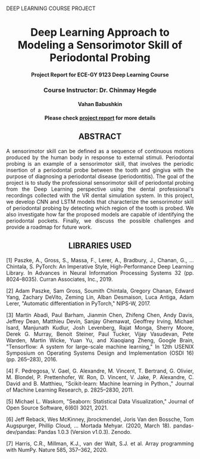 # 
DEEP LEARNING COURSE PROJECT
<div align="center"> 
  

# Deep Learning Approach to Modeling a Sensorimotor Skill of Periodontal Probing 

#### Project  Report  for  ECE-GY 9123 Deep  Learning Course


### Course  Instructor:  Dr. Chinmay Hegde

#### Vahan Babushkin


#### Please check [project report](https://github.com/vbabushkin/ECE-GY-9123_DEEP_LEARNING/blob/main/REPORT/PROJECT_REPORT.pdf) for more details



## ABSTRACT
</div>
<div align="justify"> 
A sensorimotor skill can be defined as a sequence of continuous motions produced by the human body in response to external stimuli. Periodontal probing is an example of a sensorimotor skill, that involves the periodic insertion of a periodontal probe between the tooth and gingiva with the purpose of diagnosing a periodontal disease (periodontitis). The goal of the project is to study the professional sensorimotor skill of periodontal probing from the Deep Learning perspective using the dental professional's recordings collected with the VR dental simulation system. In this project, we develop CNN and LSTM models that characterize the sensorimotor skill of periodontal probing by detecting which region of the tooth is probed. We also investigate how far the proposed models are capable of identifying the periodontal pockets. Finally, we discuss the possible challenges and provide a roadmap for future work.
</div>

<div align="center"> 
 
## LIBRARIES USED

</div>

<div align="justify"> 
[1] Paszke, A., Gross, S., Massa, F., Lerer, A., Bradbury, J., Chanan, G., … Chintala, S. PyTorch: An Imperative Style, High-Performance Deep Learning Library. In Advances in Neural Information Processing Systems 32 (pp. 8024–8035). Curran Associates, Inc., 2019.
  
[2] Adam Paszke, Sam Gross, Soumith Chintala, Gregory Chanan, Edward Yang, Zachary DeVito, Zeming Lin, Alban Desmaison, Luca Antiga, Adam Lerer, "Automatic differentiation in PyTorch," NIPS-W, 2017.

[3] Martín Abadi, Paul Barham, Jianmin Chen, Zhifeng Chen, Andy Davis, Jeffrey Dean,
Matthieu Devin, Sanjay Ghemawat, Geoffrey Irving, Michael Isard, Manjunath Kudlur,
Josh Levenberg, Rajat Monga, Sherry Moore, Derek G. Murray, Benoit Steiner, Paul Tucker,
Vijay Vasudevan, Pete Warden, Martin Wicke, Yuan Yu, and Xiaoqiang Zheng, Google Brain, "Tensorflow: A system for large-scale machine learning,"
In 12th USENIX Symposium on Operating Systems Design and Implementation (OSDI 16) (pp. 265–283), 2016.

[4] F. Pedregosa, V. Gael, G. Alexandre, M. Vincent, T. Bertrand, G. Olivier, M. Blondel, P. Prettenhofer, W. Ron, D. Vincent, V. Jake, P. Alexandre, C. David and B. Matthieu, "Scikit-learn: Machine learning in Python.," Journal of Machine Learning Research, p. 2825–2830, 2011. 

[5] Michael L. Waskom, "Seaborn: Statistical Data Visualization," Journal of Open Source Software, 6(60) 3021, 2021.
  
[6] Jeff Reback, Wes McKinney, jbrockmendel, Joris Van den Bossche, Tom Augspurger, Phillip Cloud, … Mortada Mehyar. (2020, March 18). pandas-dev/pandas: Pandas 1.0.3 (Version v1.0.3). Zenodo.
  
[7] Harris, C.R., Millman, K.J., van der Walt, S.J. et al. Array programming with NumPy. Nature 585, 357–362, 2020.
</div>
